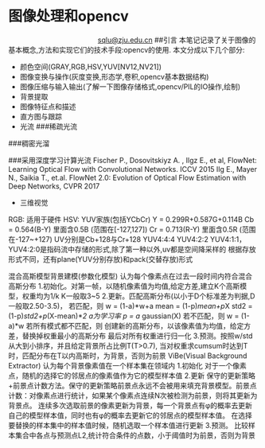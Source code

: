 # 图像处理和opencv
　&nbsp;　　　　  　　　　　　　 sqlu@zju.edu.cn
##引言
本笔记记录了关于图像的基本概念,方法和实现它们的技术手段:opencv的使用.
 本文分成以下几个部分:

- 颜色空间(GRAY,RGB,HSV,YUV[NV12,NV21])
- 图像变换与操作(灰度变换,形态学,卷积,opencv基本数据结构)
- 图像压缩与输入输出(了解一下图像存储格式,opencv/PIL的IO操作,绘制)
- 背景提取
- 图像特征点和描述
- 直方图与跟踪
- 光流
###稀疏光流

###稠密光溜

###采用深度学习计算光流
    Fischer P., Dosovitskiyz A. , Ilgz E., et al, FlowNet: Learning Optical Flow with Convolutional Networks. ICCV 2015
    Ilg  E., Mayer N., Saikia T., et.al. FlowNet 2.0: Evolution of Optical Flow Estimation with Deep Networks, CVPR 2017

- 三维视觉





RGB: 适用于硬件
HSV:
YUV家族(包括YCbCr)
Y = 0.299R+0.587G+0.114B
Cb = 0.564(B-Y)  里面含0.5B  (范围在[-127,127])
Cr = 0.713(R-Y)  里面含0.5R  (范围在-127~+127)
UV分别是Cb+128与Cr+128
YUV4:4:4 YUV4:2:2 YUV4:1:1，YUV4:2:0是指码流中存储的形式,除了第一种以外,uv都是空间降采样的
根据存放形式不同，还有plane(YUV分别存放)和pack(交替存放)形式

混合高斯模型背景建模(参数化模型)
认为每个像素点在过去一段时间内符合混合高斯分布
1.初始化。对第一帧，以随机像素值为均值,给定方差,建立K个高斯模型，权重均为1/k  K一般取3~5
2.更新。匹配高斯分布(以小于D个标准差为判据,D一般取2.50-3.5)，
若匹配，则
    w = (1-a)*w+a
    mean = (1-p)*mean+p*X
    std2 = (1-p)*std2+p*(X-mean)**2
    a为学习率 p = a* gaussian(X)
若不匹配，则
w = (1-a)*w
若所有模式都不匹配，则
创建新的高斯分布，以该像素值为均值，给定方差，替换掉权重最小的高斯分布
最后对所有权重进行归一化
3.预测。按照w/std从大到小排序，并且给定背景所占比例T(T>0.7), 当对权重求cumsum时达到T时，匹配分布在T以内高斯时，为背景，否则为前景
ViBe(Visual Background Extractor)
认为每个背景像素值在一个样本集在领域内
1.初始化  对于一个像素点，随机的选择它的邻居点的像素值作为它的模型样本值
2.更新 保守的更新策略+前景点计数方法。保守的更新策略前景点永远不会被用来填充背景模型。前景点计数：对像素点进行统计，如果某个像素点连续N次被检测为前景，则将其更新为背景点。
连续多次选取前景的像素更新为背景，每一个背景点有φ的概率去更新自己的模型样本值，同时也有φ的概率去更新它的邻居点的模型样本值。
在选择要替换的样本集中的样本值时候，随机选取一个样本值进行更新
3.预测。
比较样本集合中各点与预测点L2,统计符合条件的点数，小于阈值时为前景，否则为背景
